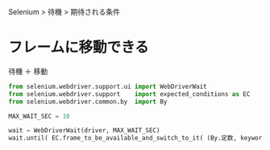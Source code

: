 Selenium > 待機 > 期待される条件
# フレームに移動できる
待機 ＋ 移動  
```python
from selenium.webdriver.support.ui import WebDriverWait
from selenium.webdriver.support    import expected_conditions as EC
from selenium.webdriver.common.by  import By

MAX_WAIT_SEC = 10

wait = WebDriverWait(driver, MAX_WAIT_SEC)
wait.until( EC.frame_to_be_available_and_switch_to_it( (By.定数, keyword) ) )
```
